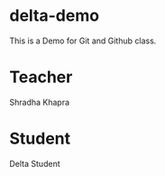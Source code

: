 # delta-demo
This is a Demo for Git and Github class.

# Teacher
Shradha Khapra

# Student 
Delta Student